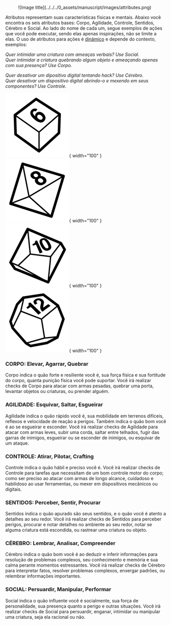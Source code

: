 <figure markdown="span">
  ![Image title](../../../0_assets/manuscript/images/attributes.png)
</figure>

Atributos representam suas características físicas e mentais. Abaixo você encontra os seis atributos bases: Corpo, Agilidade, Controle, Sentidos, Cérebro e Social. Ao lado do nome de cada um, segue exemplos de ações que você pode executar, sendo elas apenas inspirações, não se limite a elas. O uso de atributos para ações é <ins>dinâmico</ins> e depende do contexto, exemplos:

_Quer intimidar uma criatura com ameaças verbais? Use Social.  
Quer intimidar a criatura quebrando algum objeto e ameaçando apenas com sua presença? Use Corpo._ 

_Quer desativar um dipositivo digital tentando hack? Use Cérebro.   
Quer desativar um dispositivo digital abrindo-o e mexendo em seus componentes? Use Controle._  

<!-- ![](../../../0_assets/manuscript/images/attributes.png){ align=center } -->

<!-- <figure markdown="span">
  ![Image title](../../../0_assets/manuscript/images/d6.png){ width="100" }
  ![Image title](../../../0_assets/manuscript/images/d8.png){ width="100" }
  ![Image title](../../../0_assets/manuscript/images/d10.png){ width="100" }
  ![Image title](../../../0_assets/manuscript/images/d12.png){ width="100" }
</figure> -->

![](../../../0_assets/manuscript/images/d6.png){ width="100" }
![](../../../0_assets/manuscript/images/d8.png){ width="100" }
![](../../../0_assets/manuscript/images/d10.png){ width="100" }
![](../../../0_assets/manuscript/images/d12.png){ width="100" }

### CORPO: Elevar, Agarrar, Quebrar

Corpo indica o quão forte e resiliente você é, sua força física e sua fortitude do corpo, quanta punição física você pode suportar. Você irá realizar checks de Corpo para atacar com armas pesadas, quebrar uma porta, levantar objetos ou criaturas, ou prender alguém.  

### AGILIDADE: Esquivar, Saltar, Esgueirar

Agilidade indica o quão rápido você é, sua mobilidade em terrenos difíceis, reflexos e velocidade de reação a perigos. Também indica o quão bom você é ao se esgueirar e esconder. Você irá realizar checks de Agilidade para atacar com armas leves, subir uma corda, saltar entre telhados, fugir das garras de inimigos, esgueirar ou se esconder de inimigos, ou esquivar de um ataque.  
   
### CONTROLE: Atirar, Pilotar, Crafting

Controle indica o quão hábil e preciso você é. Você irá realizar checks de Controle para tarefas que necessitam de um bom controle motor do corpo; como ser preciso ao atacar com armas de longo alcance, cuidadoso e habilidoso ao usar ferramentas, ou mexer em dispositivos mecânicos ou digitais.  

### SENTIDOS: Perceber, Sentir, Procurar

Sentidos indica o quão apurado são seus sentidos, e o quão você é atento a detalhes ao seu redor. Você irá realizar checks de Sentidos para perceber perigos, procurar e notar detalhes no ambiente ao seu redor, notar se alguma criatura está escondida, ou rastrear uma criatura ou objeto.

### CÉREBRO: Lembrar, Analisar, Compreender

Cérebro indica o quão bom você é ao deduzir e inferir informações para resolução de problemas complexos, seu conhecimento e memória e sua calma perante momentos estressantes. Você irá realizar checks de Cérebro para interpretar fatos, resolver problemas complexos, enxergar padrões, ou relembrar informações importantes.  

### SOCIAL: Persuardir, Manipular, Performar

Social indica o quão influente você é socialmente, sua força de personalidade, sua presença quanto a perigo e outras situações. Você irá realizar checks de Social para persuardir, enganar, intimidar ou manipular uma criatura, seja ela racional ou não.  